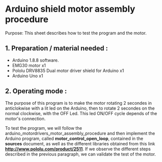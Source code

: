 

# Arduino shield motor assembly procedure 

Purpose: This sheet describes how to test the program  and  the motor.

## 1. Preparation / material needed :

- Arduino 1.8.8 software.
- EMG30 motor x1
- Pololu DRV8835 Dual motor driver shield for Arduino x1
- Arduino Uno x1

## 2. Operating mode :

The purpose of this program is to make the motor rotating 2 secondes in anticlokwise with a
lit led on the Arduino, then to rotate 2 secondes on the normal clockwise, with the OFF Led. 
This led ON/OFF cycle depends of the motor's connection.

To test the program, we will follow the arduino_motordrivers_motor_assembly_procedure and then implement the Arduino program, called **motor_control_open_loop**, contained in the **sources** document, as well as the different libraries obtained from this link **http://www.pololu.com/product/2511**. If we observe the different steps described in the previous paragraph, we can validate the test of the motor. 


	
